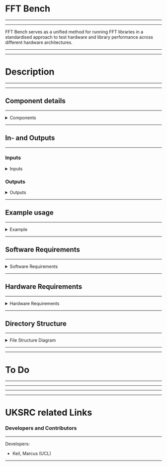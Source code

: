 # FFT Bench
___
___
FFT Bench serves as a unified method for running FFT libraries in a standardised approach to test hardware and library
performance across different hardware architectures.
___
___
# Description
___
___

## Component details
___
<details>
<summary>Components</summary>

<details>
<summary></summary>
</details>

</details>

___
##  In- and Outputs
___
### Inputs
<details>
<summary>Inputs</summary>

<details>
<summary></summary>
</details>

</details>


### Outputs
<details>
<summary>Outputs</summary>

<details>
<summary></summary>
</details>

</details>

___
## Example usage
___
<details>
<summary>Example</summary>

<details>
<summary></summary>
</details>

</details>

___
## Software Requirements
___
<details>
<summary>Software Requirements</summary>

<details>
<summary></summary>
</details>

</details>

___
## Hardware Requirements
___
<details>
<summary>Hardware Requirements</summary>

<details>
<summary></summary>
</details>

</details>

___
## Directory Structure
___
<details>
<summary>File Structure Diagram</summary>
```md
FFT_Bench
├── include
│   ├── Abstract_FFT.hpp
│   ├── Data_Functions.hpp
│   ├── FFTW_Class.hpp
│   ├── cuFFT_Class.hpp
│   └── rocFFT_Class.hpp
├── src
│   ├── Data_Functions.cpp
│   ├── FFTW_Class.cpp
│   ├── cuFFT_Class.cpp
│   └── rocFFT_Class.cpp
├── CMakeLists.txt
├── main.cpp
└── README.md
```
</details>

___
___
# To Do
___
___

___
___
# UKSRC related Links

### Developers and Contributors
___
Developers:
- Keil, Marcus (UCL)
___